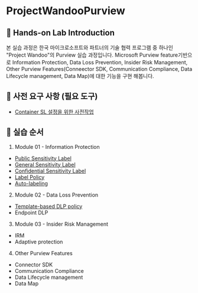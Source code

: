 # ProjectWandooPurview

## :loudspeaker: Hands-on Lab Introduction
본 실습 과정은 한국 마이크로소프트와 파트너의 기술 협력 프로그램 중 하나인 "Project Wandoo"의 Purview 실습 과정입니다. Microsoft Purview feature기반으로 Information Protection, Data Loss Prevention, Insider Risk Management, Other Purview Features(Conneector SDK, Communication Compliance, Data Lifecycle management, Data Map)에 대한 기능을 구현 해봅니다. 

## :thinking: 사전 요구 사항 (필요 도구)
* [Container SL 설정을 위한 사전작업](https://github.com/Kittiyayaong/ProjectWandooPurview/blob/main/Purview%20Lab%20%EC%82%AC%EC%A0%84%20%EC%A4%80%EB%B9%84%EC%82%AC%ED%95%AD.md)

## :test_tube: 실습 순서

1. Module 01 - Information Protection
* [Public Sensitivity Label](https://github.com/Kittiyayaong/ProjectWandooPurview/blob/main/Purview%20Module01%20-%2001.%20Sensitivity%20Labels%20(Public).md)
* [General Sensitivity Label](https://github.com/Kittiyayaong/ProjectWandooPurview/blob/main/Purview%20Module01%20-%2002.%20Sensitivity%20Labels%20(General).md)
* [Confidential Sensitivity Label](https://github.com/Kittiyayaong/ProjectWandooPurview/blob/main/Purview%20Module01%20-%2003.%20Sensitivity%20Labels%20(Confidential).md)
* [Label Policy](https://github.com/Kittiyayaong/ProjectWandooPurview/blob/main/Purview%20Module01%20-%2004.%20Label%20policy.md)
* [Auto-labeling](https://github.com/Kittiyayaong/ProjectWandooPurview/blob/main/Purview%20Module01%20-%2005.%20Auto-labeling.md)

2. Module 02 - Data Loss Prevention
* [Template-based DLP policy](https://github.com/Kittiyayaong/ProjectWandooPurview/blob/main/Purview%20Module02%20-%2001.%20%20Template-based%20Data%20Loss%20Prevention.md)
* Endpoint DLP

3. Module 03 - Insider Risk Management
* IRM
* Adaptive protection

4. Other Purview Features
* Connector SDK
* Communication Compliance
* Data Lifecycle management
* Data Map

